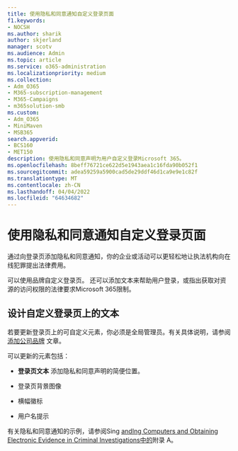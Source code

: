 ```yaml
---
title: 使用隐私和同意通知自定义登录页面
f1.keywords:
- NOCSH
ms.author: sharik
author: skjerland
manager: scotv
ms.audience: Admin
ms.topic: article
ms.service: o365-administration
ms.localizationpriority: medium
ms.collection:
- Adm_O365
- M365-subscription-management
- M365-Campaigns
- m365solution-smb
ms.custom:
- Adm_O365
- MiniMaven
- MSB365
search.appverid:
- BCS160
- MET150
description: 使用隐私和同意声明为用户自定义登录Microsoft 365。
ms.openlocfilehash: 8beff76721ce622d5e1943aea1c16fda90b052f1
ms.sourcegitcommit: adea59259a5900cad5de29ddf46d1ca9e9e1c82f
ms.translationtype: MT
ms.contentlocale: zh-CN
ms.lasthandoff: 04/04/2022
ms.locfileid: "64634682"
---
```

# <a name="customize-your-sign-in-page-with-a-privacy-and-consent-notice"></a>使用隐私和同意通知自定义登录页面

通过向登录页添加隐私和同意通知，你的企业或活动可以更轻松地让执法机构向在线犯罪提出法律费用。

可以使用品牌自定义登录页。 还可以添加文本来帮助用户登录，或指出获取对资源的访问权限的法律要求Microsoft 365限制。

## <a name="design-customization-the-text-on-your-sign-in-page"></a>设计自定义登录页上的文本

若要更新登录页上的可自定义元素，你必须是全局管理员。有关具体说明，请参阅 [添加公司品牌](/azure/active-directory/fundamentals/customize-branding) 文章。

可以更新的元素包括：

- **登录页文本** 添加隐私和同意声明的简便位置。

- 登录页背景图像

- 横幅徽标

- 用户名提示

有关隐私和同意通知的示例，请参阅Sing [andIng Computers and Obtaining Electronic Evidence in Criminal Investigations中的](https://www.justice.gov/sites/default/files/criminal-ccips/legacy/2015/01/14/ssmanual2009.pdf)附录 A。